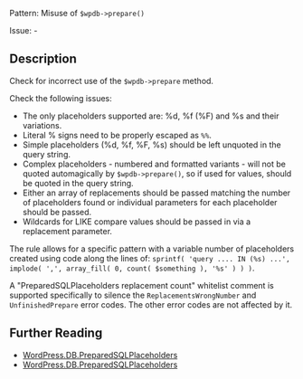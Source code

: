 Pattern: Misuse of `$wpdb->prepare()`

Issue: -

## Description

Check for incorrect use of the `$wpdb->prepare` method.

Check the following issues:
- The only placeholders supported are: %d, %f (%F) and %s and their variations.
- Literal % signs need to be properly escaped as `%%`.
- Simple placeholders (%d, %f, %F, %s) should be left unquoted in the query string.
- Complex placeholders - numbered and formatted variants - will not be quoted
  automagically by `$wpdb->prepare()`, so if used for values, should be quoted in
  the query string.
- Either an array of replacements should be passed matching the number of
  placeholders found or individual parameters for each placeholder should
  be passed.
- Wildcards for LIKE compare values should be passed in via a replacement parameter.

The rule allows for a specific pattern with a variable number of placeholders
created using code along the lines of:
`sprintf( 'query .... IN (%s) ...', implode( ',', array_fill( 0, count( $something ), '%s' ) ) )`.

A "PreparedSQLPlaceholders replacement count" whitelist comment is supported
specifically to silence the `ReplacementsWrongNumber` and `UnfinishedPrepare`
error codes. The other error codes are not affected by it.

## Further Reading

* [WordPress.DB.PreparedSQLPlaceholders](https://developer.wordpress.org/reference/classes/wpdb/prepare)
* [WordPress.DB.PreparedSQLPlaceholders](https://github.com/WordPress/WordPress-Coding-Standards/tree/develop/WordPress/Sniffs/DB/PreparedSQLPlaceholdersSniff.php)